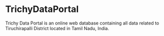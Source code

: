 # TrichyDataPortal
Trichy Data Portal is an online web database containing all data related to Tiruchirapalli District located in Tamil Nadu, India.

